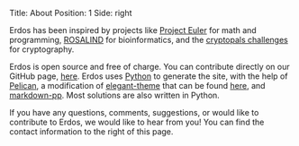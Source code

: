 Title: About
Position: 1
Side: right

Erdos has been inspired by projects like
[Project Euler](https://projecteuler.net/) for math and programming,
[ROSALIND](http://rosalind.info/about/) for bioinformatics, and the
[cryptopals challenges](https://cryptopals.com/) for cryptography.

Erdos is open source and free of charge. You can contribute directly on our
GitHub page, [here](https://github.com/Leockard/erdos/). Erdos uses
[Python](https://www.python.org/) to generate the site, with the help of
[Pelican](http://getpelican.com/), a modification of
[elegant-theme](http://oncrashreboot.com/pelican-elegant) that can be found
[here](https://github.com/Leockard/pelican-elegant), and
[markdown-pp](https://github.com/jreese/markdown-pp). Most solutions are
also written in Python.

If you have any questions, comments, suggestions, or would like to contribute
to Erdos, we would like to hear from you! You can find the contact
information to the right of this page.

